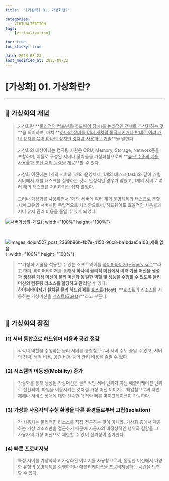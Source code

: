 ```yaml
---
title:  "[가상화] 01. 가상화란?" 

categories:
  - VIRTUALIZATION
tags:
  - [virtualization]

toc: true
toc_sticky: true

date: 2023-08-23
last_modified_at: 2023-08-23
---
```

# [가상화] 01. 가상화란?
---

<style>
table {
    font-size: 12pt;
}
table th:first-of-type {
    width: 5%;
}
table th:nth-of-type(2) {
    width: 15%;
}
table th:nth-of-type(3) {
    width: 50%;
}
table th:nth-of-type(4) {
    width: 30%;
}
</style>

## 🔔 가상화의 개념

> 가상화란 **<u>물리적인 컴포넌트(하드웨어 장치)를 논리적인 객체로 추상화하는 것</u>**을 의미하며, 마치 **<u>하나의 장비를 여러 개처럼 동작시키거나 반대로 여러 개의 장치를 묶어 하나의 장치인 것처럼 사용하는 기술</u>**을 말한다. <br><br>
가상화의 대상이되는 컴퓨팅 자원은 CPU, Memory, Storage, Network등을 포함하며, 이들로 구성된 서버나 장치들을 가상화함으로써 **<u>높은 수준의 자원 사용률과 분산 처리 능력을 제공</u>**할 수 있다. <br><br>
가상화 이전에는 1개의 서버와 1개의 운영체제, 1개의 태스크(task)와 같이 개별 서버에서 개별 태스크를 실행하는 것이 안정적인 경우가 많았고, 1개의 서버로 여러 개의 태스크를 처리하기란 쉽지 않았다. <br><br>
그러나 가상화를 사용하면서 1개의 서버에 여러 개의 운영체제와 태스크로 분할시켜 고유의 서버처럼 독립적으로 처리함으로써, 하드웨어도 효율적인 사용률과 서버 유지 관리 비용을 줄일 수 있게 되었다.

![서버가상화-개요](https://user-images.githubusercontent.com/42735894/222967765-9d369bc1-cce7-42e7-927a-f46b1521e5c4.png){: width="100%" height="100%"}

<br>

![images_dojun527_post_2368b96b-fb7e-4150-96c8-ba1bdae5a103_제목 없음](https://user-images.githubusercontent.com/42735894/222967769-48df3aaa-c68d-4381-b3f0-d2e9c81701af.png){: width="100%" height="100%"}

> **가상화 기술을 적용할 수 있는 소프트웨어를 <u>하이퍼바이저(Hypervisor)</u>**라고 하며, 하이퍼바이저를 통해서 **하나의 물리적 머신에서 여러 가상 머신을 생성과 생성된 가상 머신이 물리 머신과 동일한 역할 및 성능을 수행할 수 있도록 물리 머신의 컴퓨팅 리소스를 할당하고 관리**할 수 있다. <br>
**하이퍼바이저가 설치된 물리 하드웨어를 <u>호스트(Host)</u>**, **호스트의 리소스를 사용하는 가상머신을 <u>게스트(Guest)</u>**라고 부른다.

<br>

## 🔔 가상화의 장점

### (1) 서버 통합으로 하드웨어 비용과 공간 절감

> 각각의 역할을 수행하는 물리 서버를 통합함으로써 서버 수도 줄일 수 있고, 서버의 전력, 냉각 비용, 공간 비용 등의 관리 비용을 줄일 수 있다.

### (2) 시스템의 이동성(Mobility) 증가

> 가상화를 통해 생성된 가상머신은 물리적인 서버 단위가 아닌 애플리케이션 단위로 전환되며, 파일을 이동시키는 것처럼 가상 머신 이미지로 백업함으로써 자연재해나 서비스 장애에 대한 신속한 대처와 빠른 마이그레이션이 가능하다.

### (3) 가상화 사용자의 수행 환경을 다른 환경들로부터 고립(isolation)

> 각 사용자는 물리적인 리소스를 직접 전근하는 것이 아니라, 가상화 층에서 제공하는 가상 리소스만을 접근하기 때문에 사용자의 비정상적인 행위와 결함을 그 사용자의 가상 머신으로 제한할 수 있어 신뢰성이 증가한다.

### (4) 빠른 프로비저닝

> 특정 서버를 가상화하고 가상화된 이미지를 사용함으로써, 동일한 머신에서 다양한 유형의 운영체제를 실행하거나 애플리케이션을 프로비저닝하는 시간을 단축할 수 있다.

<br>
